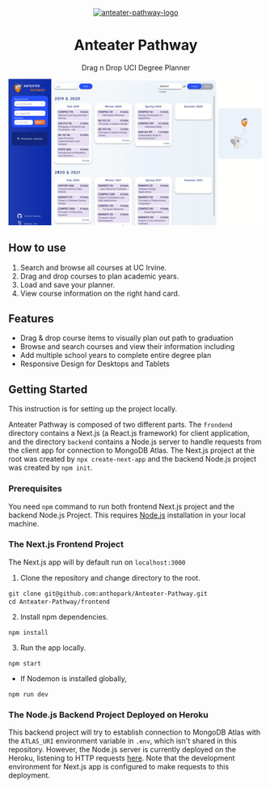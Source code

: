 <p align="center">
    <a href="https://anteaterpathway.com">
        <img alt="anteater-pathway-logo" src="https://raw.githubusercontent.com/anthopark/Anteater-Pathway/master/frontend/public/favicon.svg" width="100" />
    </a>
</p>

<h1 align="center">Anteater Pathway</h1>

<p align="center">Drag n Drop UCI Degree Planner</p>

<p align="center">
    <a href="https://anteaterpathway.com">
        <img alt="demo-animation" src="demo.gif" width="795"/>
    </a>
</p>

## How to use

1. Search and browse all courses at UC Irvine.
2. Drag and drop courses to plan academic years.
3. Load and save your planner.
4. View course information on the right hand card.

## Features

* Drag & drop course items to visually plan out path to graduation
* Browse and search courses and view their information including  
* Add multiple school years to complete entire degree plan
* Responsive Design for Desktops and Tablets

## Getting Started

This instruction is for setting up the project locally.

Anteater Pathway is composed of two different parts. The `frondend` directory contains a Next.js (a React.js framework) for client application, and the directory `backend` contains a Node.js  server to handle requests from the client app for connection to MongoDB Atlas. The Next.js project at the root was created by `npx create-next-app` and the backend Node.js project was created by `npm init`.

### Prerequisites

You need `npm` command to run both frontend Next.js project and the backend Node.js Project. This requires [Node.js](https://nodejs.org/en/) installation in your local machine.

### The Next.js Frontend Project

The Next.js app will by default run on `localhost:3000`

1. Clone the repository and change directory to the root.

``` shell
git clone git@github.com:anthopark/Anteater-Pathway.git
cd Anteater-Pathway/frontend
```

2. Install npm dependencies.
 
``` shell
npm install
```

3. Run the app locally.

``` shell
npm start
```
* If Nodemon is installed globally,
``` shell
npm run dev
```

### The Node.js Backend Project Deployed on Heroku

This backend project will try to establish connection to MongoDB Atlas with the `ATLAS_URI` environment variable in `.env`, which isn't shared in this repository. However, the Node.js server is currently deployed on the Heroku, listening to HTTP requests [here](https://anteater-pathway.herokuapp.com/). Note that the development environment for Next.js app is configured to make requests to this deployment.